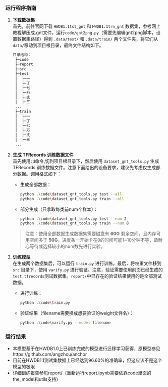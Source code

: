 ### 运行程序指南

1. **下载数据集**  
   首先，前往官网下载 `HWDB1.1tst_gnt` 和 `HWDB1.1trn_gnt` 数据集，参考网上教程解压成.gnt文件，运行`code/gnt2png.py`（需要先编辑gnt2png脚本，设置数据集路径）得到 `.data/test/` 和 `.data/train/` 两个文件夹，将它们从`data/`移动到项目根目录，最终文件结构如下。
   ```bash
   目录结构：
    ├─code
    ├─report
    ├─src
    ├─test
    │  ├─一
    │  ├─丁
    │  ├─七
    │  ├─万
    │  ├─丈
    │  ├─三
    ...
    ├─train
    │  ├─一
    │  ├─丁
    │  ├─七
    │  ├─万
    │  ├─丈
    │  ├─三
    ...
   ```
  

2. **生成 TFRecords 训练数据文件**  
   首先使用`cd`命令,切到项目根目录下，然后使用 `dataset_gnt_tools.py` 生成 TFRecords 训练数据文件。注意下面给出的设备要求，建议先考虑仅生成部分数据。调用格式如下：
   - 生成全部数据：  
     ```bash
     python .\code\dataset_gnt_tools.py test --all
     python .\code\dataset_gnt_tools.py train --all
     ```
   - 部分生成（只拿取每类前num个样本）：  
     ```bash
     python .\code\dataset_gnt_tools.py test --num 2
     python .\code\dataset_gnt_tools.py train --num 8
     ```
   > 注意：使用全部数据生成数据集需要磁盘有 **60G** 剩余空间，且内存可用空间多于 **50G**。进度条一开始卡在0的时间可能1~10分钟不等，请耐心等待或选择较小的num数先进行实验。

3. **训练模型**  
   在生成两个数据集后，可以运行 `train.py` 进行训练。最后，将权重文件移到 `src` 目录下，使用 `varify.py` 进行验证。注意，验证需要使用前面已经生成的`test.tfrecords`测试数据集。`report/`中已存在的验证结果使用的是全部测试数据。
   - 进行训练：  
     ```bash
     python .\code\train.py
     ```
   - 验证结果（filename需要换成想要验证的weight文件名）：  
     ```bash
     python .\code\varify.py --model filename
     ```
### 运行结果
  - 本模型基于在HWDB1.0上已训练完成的模型进行迁移学习获得，原模型参见https://github.com/angzhou/anchor
  - 目前在HWDB1.1测试集数据上已经达到96.60%的准确率，但这应该不是这个模型的极限
  - 详细训练报告参见report/（重新运行report.ipynb需要依靠code里面的the_model和utils支持）